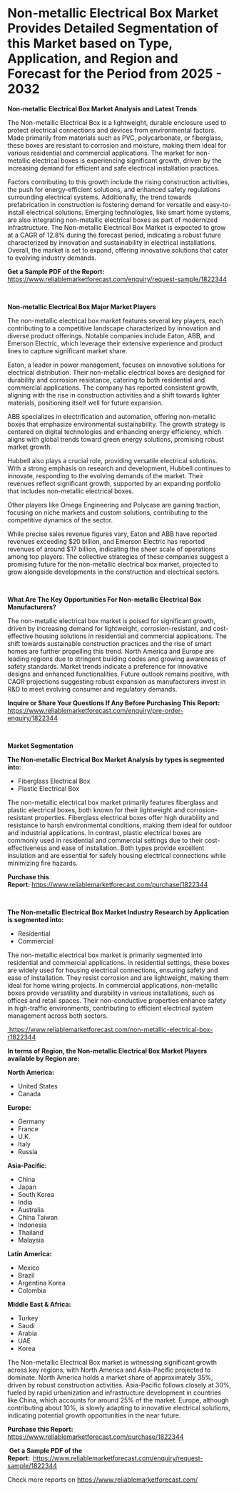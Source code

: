 <p><h1>Non-metallic Electrical Box Market Provides Detailed Segmentation of this Market based on Type, Application, and Region and Forecast for the Period from 2025 - 2032</h1></p><p><strong>Non-metallic Electrical Box Market Analysis and Latest Trends</strong></p>
<p><p>The Non-metallic Electrical Box is a lightweight, durable enclosure used to protect electrical connections and devices from environmental factors. Made primarily from materials such as PVC, polycarbonate, or fiberglass, these boxes are resistant to corrosion and moisture, making them ideal for various residential and commercial applications. The market for non-metallic electrical boxes is experiencing significant growth, driven by the increasing demand for efficient and safe electrical installation practices. </p><p>Factors contributing to this growth include the rising construction activities, the push for energy-efficient solutions, and enhanced safety regulations surrounding electrical systems. Additionally, the trend towards prefabrication in construction is fostering demand for versatile and easy-to-install electrical solutions. Emerging technologies, like smart home systems, are also integrating non-metallic electrical boxes as part of modernized infrastructure. The Non-metallic Electrical Box Market is expected to grow at a CAGR of 12.8% during the forecast period, indicating a robust future characterized by innovation and sustainability in electrical installations. Overall, the market is set to expand, offering innovative solutions that cater to evolving industry demands.</p></p>
<p><strong>Get a Sample PDF of the Report:&nbsp;</strong> <a href="https://www.reliablemarketforecast.com/enquiry/request-sample/1822344?utm_campaign=2279&utm_medium=2&utm_source=Github&utm_content=ia&utm_term=27022025&utm_id=non-metallic-electrical-box">https://www.reliablemarketforecast.com/enquiry/request-sample/1822344</a></p>
<p>&nbsp;</p>
<p><strong>Non-metallic Electrical Box Major Market Players</strong></p>
<p><p>The non-metallic electrical box market features several key players, each contributing to a competitive landscape characterized by innovation and diverse product offerings. Notable companies include Eaton, ABB, and Emerson Electric, which leverage their extensive experience and product lines to capture significant market share.</p><p>Eaton, a leader in power management, focuses on innovative solutions for electrical distribution. Their non-metallic electrical boxes are designed for durability and corrosion resistance, catering to both residential and commercial applications. The company has reported consistent growth, aligning with the rise in construction activities and a shift towards lighter materials, positioning itself well for future expansion.</p><p>ABB specializes in electrification and automation, offering non-metallic boxes that emphasize environmental sustainability. The growth strategy is centered on digital technologies and enhancing energy efficiency, which aligns with global trends toward green energy solutions, promising robust market growth.</p><p>Hubbell also plays a crucial role, providing versatile electrical solutions. With a strong emphasis on research and development, Hubbell continues to innovate, responding to the evolving demands of the market. Their revenues reflect significant growth, supported by an expanding portfolio that includes non-metallic electrical boxes.</p><p>Other players like Omega Engineering and Polycase are gaining traction, focusing on niche markets and custom solutions, contributing to the competitive dynamics of the sector. </p><p>While precise sales revenue figures vary, Eaton and ABB have reported revenues exceeding $20 billion, and Emerson Electric has reported revenues of around $17 billion, indicating the sheer scale of operations among top players. The collective strategies of these companies suggest a promising future for the non-metallic electrical box market, projected to grow alongside developments in the construction and electrical sectors.</p></p>
<p>&nbsp;</p>
<p><strong>What Are The Key Opportunities For Non-metallic Electrical Box Manufacturers?</strong></p>
<p><p>The non-metallic electrical box market is poised for significant growth, driven by increasing demand for lightweight, corrosion-resistant, and cost-effective housing solutions in residential and commercial applications. The shift towards sustainable construction practices and the rise of smart homes are further propelling this trend. North America and Europe are leading regions due to stringent building codes and growing awareness of safety standards. Market trends indicate a preference for innovative designs and enhanced functionalities. Future outlook remains positive, with CAGR projections suggesting robust expansion as manufacturers invest in R&D to meet evolving consumer and regulatory demands.</p></p>
<p><strong>Inquire or Share Your Questions If Any Before Purchasing This Report:</strong> <a href="https://www.reliablemarketforecast.com/enquiry/pre-order-enquiry/1822344?utm_campaign=2279&utm_medium=2&utm_source=Github&utm_content=ia&utm_term=27022025&utm_id=non-metallic-electrical-box">https://www.reliablemarketforecast.com/enquiry/pre-order-enquiry/1822344</a></p>
<p>&nbsp;</p>
<p><strong>Market Segmentation</strong></p>
<p><strong>The Non-metallic Electrical Box Market Analysis by types is segmented into:</strong></p>
<p><ul><li>Fiberglass Electrical Box</li><li>Plastic Electrical Box</li></ul></p>
<p><p>The non-metallic electrical box market primarily features fiberglass and plastic electrical boxes, both known for their lightweight and corrosion-resistant properties. Fiberglass electrical boxes offer high durability and resistance to harsh environmental conditions, making them ideal for outdoor and industrial applications. In contrast, plastic electrical boxes are commonly used in residential and commercial settings due to their cost-effectiveness and ease of installation. Both types provide excellent insulation and are essential for safely housing electrical connections while minimizing fire hazards.</p></p>
<p><strong>Purchase this Report:&nbsp;</strong><a href="https://www.reliablemarketforecast.com/purchase/1822344?utm_campaign=2279&utm_medium=2&utm_source=Github&utm_content=ia&utm_term=27022025&utm_id=non-metallic-electrical-box">https://www.reliablemarketforecast.com/purchase/1822344</a></p>
<p>&nbsp;</p>
<p><strong>The Non-metallic Electrical Box Market Industry Research by Application is segmented into:</strong></p>
<p><ul><li>Residential</li><li>Commercial</li></ul></p>
<p><p>The non-metallic electrical box market is primarily segmented into residential and commercial applications. In residential settings, these boxes are widely used for housing electrical connections, ensuring safety and ease of installation. They resist corrosion and are lightweight, making them ideal for home wiring projects. In commercial applications, non-metallic boxes provide versatility and durability in various installations, such as offices and retail spaces. Their non-conductive properties enhance safety in high-traffic environments, contributing to efficient electrical system management across both sectors.</p></p>
<p><a href="https://www.reliablemarketforecast.com/non-metallic-electrical-box-r1822344?utm_campaign=2279&utm_medium=2&utm_source=Github&utm_content=ia&utm_term=27022025&utm_id=non-metallic-electrical-box">&nbsp;https://www.reliablemarketforecast.com/non-metallic-electrical-box-r1822344</a></p>
<p><strong>In terms of Region, the Non-metallic Electrical Box Market Players available by Region are:</strong></p>
<p>
    <p> <strong> North America: </strong>
        <ul>
            <li>United States</li>
            <li>Canada</li>
        </ul>
        </p> 
    <p> <strong> Europe: </strong>
        <ul>
            <li>Germany</li>
            <li>France</li>
            <li>U.K.</li>
            <li>Italy</li>
            <li>Russia</li>
        </ul>
        </p> 
    <p> <strong> Asia-Pacific: </strong>
        <ul>
            <li>China</li>
            <li>Japan</li>
            <li>South Korea</li>
            <li>India</li>
            <li>Australia</li>
            <li>China Taiwan</li>
            <li>Indonesia</li>
            <li>Thailand</li>
            <li>Malaysia</li>
        </ul>
        </p> 
    <p> <strong> Latin America: </strong>
        <ul>
            <li>Mexico</li>
            <li>Brazil</li>
            <li>Argentina Korea</li>
            <li>Colombia</li>
        </ul>
        </p> 
    <p> <strong> Middle East & Africa: </strong>
        <ul>
            <li>Turkey</li>
            <li>Saudi</li>
            <li>Arabia</li>
            <li>UAE</li>
            <li>Korea</li>
        </ul>
    </p>
    </p>
<p><p>The Non-metallic Electrical Box market is witnessing significant growth across key regions, with North America and Asia-Pacific projected to dominate. North America holds a market share of approximately 35%, driven by robust construction activities. Asia-Pacific follows closely at 30%, fueled by rapid urbanization and infrastructure development in countries like China, which accounts for around 25% of the market. Europe, although contributing about 10%, is slowly adapting to innovative electrical solutions, indicating potential growth opportunities in the near future.</p></p>
<p><strong>Purchase this Report: </strong><a href="https://www.reliablemarketforecast.com/purchase/1822344?utm_campaign=2279&utm_medium=2&utm_source=Github&utm_content=ia&utm_term=27022025&utm_id=non-metallic-electrical-box">https://www.reliablemarketforecast.com/purchase/1822344</a></p>
<p>&nbsp;<strong>Get a Sample PDF of the Report:&nbsp;&nbsp;</strong><a href="https://www.reliablemarketforecast.com/enquiry/request-sample/1822344?utm_campaign=2279&utm_medium=2&utm_source=Github&utm_content=ia&utm_term=27022025&utm_id=non-metallic-electrical-box">https://www.reliablemarketforecast.com/enquiry/request-sample/1822344</a></p>
<p><strong></strong></p>
<p>Check more reports on <a href="https://www.reliablemarketforecast.com/?utm_campaign=2279&utm_medium=2&utm_source=Github&utm_content=ia&utm_term=27022025&utm_id=non-metallic-electrical-box">https://www.reliablemarketforecast.com/</a></p>